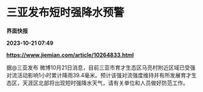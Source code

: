 # 三亚发布短时强降水预警
**界面快报**

**2023-10-21 07:49**

**https://www.jiemian.com/article/10264833.html**

据@三亚发布 微博10月21日消息，目前三亚市育才生态区马亮村附近区域已受强对流活动影响1小时累计降雨39.4毫米。预计该强对流强度维持并有所发展育才生态区，天涯区北部将出现短时强降水天气，请有关单位和人员做好防范工作。